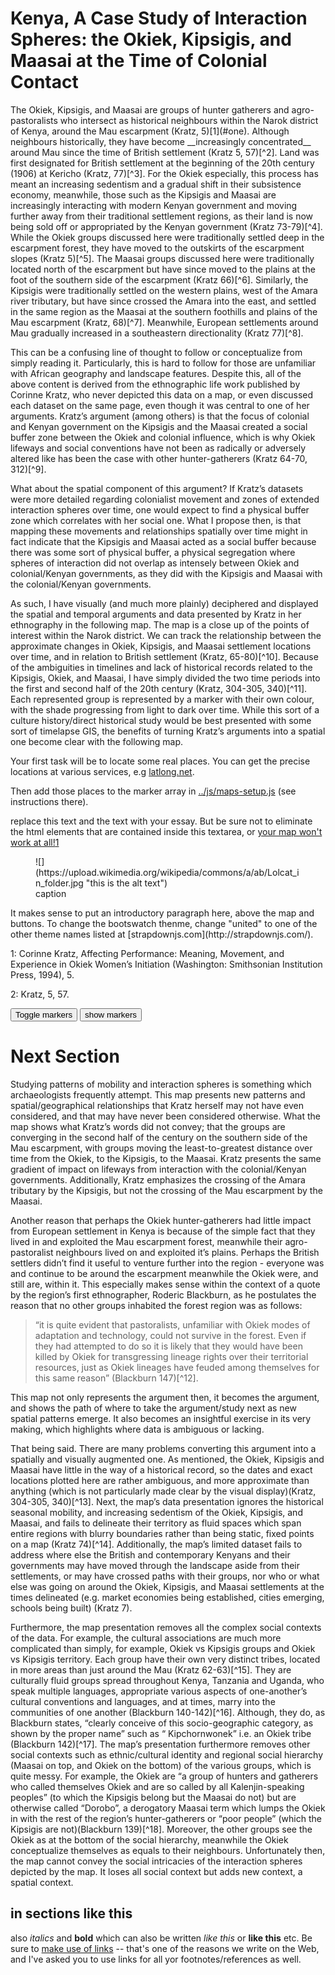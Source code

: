 # Kenya, A Case Study of Interaction Spheres: the Okiek, Kipsigis, and Maasai at the Time of Colonial Contact

<p>The Okiek, Kipsigis, and Maasai are groups of hunter gatherers and agro-pastoralists who intersect as historical neighbours within the Narok district of Kenya, around the Mau escarpment (Kratz, 5)[1](#one). Although neighbours historically, they have become __increasingly concentrated__ around Mau since the time of British settlement (Kratz 5, 57)[^2]. Land was first designated for British settlement at the beginning of the 20th century (1906) at Kericho (Kratz, 77)[^3]. For the Okiek especially, this process has meant an increasing sedentism and a gradual shift in their subsistence economy, meanwhile, those such as the Kipsigis and Maasai are increasingly interacting with modern Kenyan government and moving further away from their traditional settlement regions, as their land is now being sold off or appropriated by the Kenyan government (Kratz 73-79)[^4]. While the Okiek groups discussed here were traditionally settled deep in the escarpment forest, they have moved to the outskirts of the escarpment slopes (Kratz 5)[^5]. The Maasai groups discussed here were traditionally located north of the escarpment but have since moved to the plains at the foot of the southern side of the escarpment (Kratz 66)[^6]. Similarly, the Kipsigis were traditionally settled on the western plains, west of the Amara river tributary, but have since crossed the Amara into the east, and settled in the same region as the Maasai at the southern foothills and plains of the Mau escarpment (Kratz, 68)[^7]. Meanwhile, European settlements around Mau gradually increased in a southeastern directionality (Kratz 77)[^8]. </p>
<p>This can be a confusing line of thought to follow or conceptualize from simply reading it. Particularly, this is hard to follow for those are unfamiliar with African geography and landscape features. Despite this, all of the above content is derived from the ethnographic life work published by Corinne Kratz, who never depicted this data on a map, or even discussed each dataset on the same page, even though it was central to one of her arguments. Kratz’s argument (among others) is that the focus of colonial and Kenyan government on the Kipsigis and the Maasai created a social buffer zone between the Okiek and colonial influence, which is why Okiek lifeways and social conventions have not been as radically or adversely altered like has been the case with other hunter-gatherers (Kratz 64-70, 312)[^9]. </p>
<p>What about the spatial component of this argument? If Kratz’s datasets were more detailed regarding colonialist movement and zones of extended interaction spheres over time, one would expect to find a physical buffer zone which correlates with her social one. What I propose then, is that mapping these movements and relationships spatially over time might in fact indicate that the Kipsigis and Maasai acted as a social buffer because there was some sort of physical buffer, a physical segregation where spheres of interaction did not overlap as intensely between Okiek and colonial/Kenyan governments, as they did with the Kipsigis and Maasai with the colonial/Kenyan governments. </p>
	<p>As such, I have visually (and much more plainly) deciphered and displayed the spatial and temporal arguments and data presented by Kratz in her ethnography in the following map. The map is a close up of the points of interest within the Narok district. We can track the relationship between the approximate changes in Okiek, Kipsigis, and Maasai settlement locations over time, and in relation to British settlement (Kratz, 65-80)[^10]. Because of the ambiguities in timelines and lack of historical records related to the Kipsigis, Okiek, and Maasai, I have simply divided the two time periods into the first and second half of the 20th century (Kratz, 304-305, 340)[^11]. Each represented group is represented by a marker with their own colour, with the shade progressing from light to dark over time. While this sort of a culture history/direct historical study would be best presented with some sort of timelapse GIS, the benefits of turning Kratz’s arguments into a spatial one become clear with the following map.</p>



Your first task will be to locate some real places.  You can get the precise locations at various services, e.g [latlong.net](http://www.latlong.net/).

Then add those places to the marker array in [../js/maps-setup.js](../js/maps-setup.js) (see instructions there).

replace this text and the text with your essay. But be sure not to eliminate the html elements that
are contained inside this textarea, or [your map won't work at all!][1][1](#one)
<figure>
![](https://upload.wikimedia.org/wikipedia/commons/a/ab/Lolcat_in_folder.jpg "this is the alt text")<figcaption>caption</figcaption>
</figure>
It makes sense to put an introductory paragraph here, above the map and buttons. To change the bootswatch thenme, change "united" to one of the other theme names listed at [strapdownjs.com](http://strapdownjs.com/).

[1]: http://hello.com
[^1]: This is my first footnote

<a id="#one">1: </a> Corinne Kratz, Affecting Performance: Meaning, Movement, and Experience in Okiek Women’s Initiation (Washington: Smithsonian Institution Press, 1994), 5.

<a id="#two">2: </a> Kratz, 5, 57.


<div class="markers">
  <!-- these buttons hide/show all the markers  -->
  <!-- to hide/show blue or red markers instead, change my_markers below to blue_markers
       to red_markers.  If you have defined your own color (or other) arrays, use those instead -->
  <button onclick="toggleMarkers(my_markers, my_map)" class="rounded" id="hide">Toggle markers</button>
  <button onclick="showMarkers(my_markers, my_map)" id="show"> show markers</button>
</div>
  <div id="mapcontainer">
    <div id="map_canvas"></div>
  </div>
  <div id="map_legend"></div>
</div>

# Next Section

<p>Studying patterns of mobility and interaction spheres is something which archaeologists frequently attempt. This map presents new patterns and spatial/geographical relationships that Kratz herself may not have even considered, and that may have never been considered otherwise. What the map shows what Kratz’s words did not convey; that the groups are converging in the second half of the century on the southern side of the Mau escarpment, with groups moving the least-to-greatest distance over time from the Okiek, to the Kipsigis, to the Maasai. Kratz presents the same gradient of impact on lifeways from interaction with the colonial/Kenyan governments. Additionally, Kratz emphasizes the crossing of the Amara tributary by the Kipsigis, but not the crossing of the Mau escarpment by the Maasai.</p>
<p>Another reason that perhaps the Okiek hunter-gatherers had little impact from European settlement in Kenya is because of the simple fact that they lived in and exploited the Mau escarpment forest, meanwhile their agro-pastoralist neighbours lived on and exploited it’s plains. Perhaps the British settlers didn’t find it useful to venture further into the region - everyone was and continue to be around the escarpment meanwhile the Okiek were, and still are, within it. This especially makes sense within the context of a quote by the region’s first ethnographer, Roderic Blackburn, as he postulates the reason that no other groups inhabited the forest region was as follows: </p>

>“it is quite evident that pastoralists, unfamiliar with Okiek modes of adaptation and technology, could not survive in the forest. Even if they had attempted to do so it is likely that they would have been killed by Okiek for transgressing lineage rights over their territorial resources, just as Okiek lineages have feuded among themselves for this same reason” (Blackburn 147)[^12].

<p> This map not only represents the argument then, it becomes the argument, and shows the path of where to take the argument/study next as new spatial patterns emerge. It also becomes an insightful exercise in its very making, which highlights where data is ambiguous or lacking.</p>
<p>That being said. There are many problems converting this argument into a spatially and visually augmented one. As mentioned, the Okiek, Kipsigis and Maasai have little in the way of a historical record, so the dates and exact locations plotted here are rather ambiguous, and more approximate than anything (which is not particularly made clear by the visual display)(Kratz, 304-305, 340)[^13]. Next, the map’s data presentation ignores the historical seasonal mobility, and increasing sedentism of the Okiek, Kipsigis, and Maasai, and fails to delineate their territory as fluid spaces which span entire regions with blurry boundaries rather than being static, fixed points on a map (Kratz 74)[^14]. Additionally, the map’s limited dataset fails to address where else the British and contemporary Kenyans and their governments may have moved through the landscape aside from their settlements, or may have crossed paths with their groups, nor who or what else was going on around the Okiek, Kipsigis, and Maasai settlements at the times delineated (e.g. market economies being established, cities emerging, schools being built) (Kratz 7). </p>
<p>Furthermore, the map presentation removes all the complex social contexts of the data. For example, the cultural associations are much more complicated than simply, for example, Okiek vs Kipsigis groups and Okiek vs Kipsigis territory. Each group have their own very distinct tribes, located in more areas than just around the Mau (Kratz 62-63)[^15]. They are culturally fluid groups spread throughout Kenya, Tanzania and Uganda, who speak multiple languages, appropriate various aspects of one-another’s cultural conventions and languages, and at times, marry into the communities of one another (Blackburn 140-142)[^16]. Although, they do, as Blackburn states, “clearly conceive of this socio-geographic category, as shown by the proper name” such as “ Kipchornwonek” i.e. an Okiek tribe (Blackburn 142)[^17].  The map’s presentation furthermore removes other social contexts such as ethnic/cultural identity and regional social hierarchy (Maasai on top, and Okiek on the bottom) of the various groups, which is quite messy. For example, the Okiek are  “a group of hunters and gatherers who called themselves Okiek and are so called by all Kalenjin-speaking peoples” (to which the Kipsigis belong but the Maasai do not) but are otherwise called “Dorobo”, a derogatory Maasai term which lumps the Okiek in with the rest of the region’s hunter-gatherers or “poor people” (which the Kipsigis are not)(Blackburn 139)[^18]. Moreover, the other groups see the Okiek as at the bottom of the social hierarchy, meanwhile the Okiek conceptualize themselves as equals to their neighbours. Unfortunately then, the map cannot convey the social intricacies of the interaction spheres depicted by the map. It loses all social context but adds new context, a spatial context. </p>



## in sections like this
also _italics_ and __bold__ which can also be written *like this* or **like this**
etc. Be sure to [make use of links](http://digital.hackinghistory.ca) -- that's one of the reasons we write on the Web, and I've asked you to use links for all yor footnotes/references as well.  
